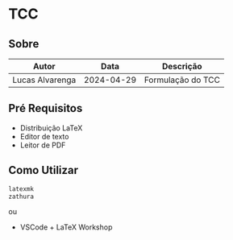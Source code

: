 # TCC

## Sobre

| Autor           | Data       | Descrição         |
| --------------- | ---------- | ----------------- |
| Lucas Alvarenga | 2024-04-29 | Formulação do TCC |

## Pré Requisitos

- Distribuição LaTeX
- Editor de texto
- Leitor de PDF

## Como Utilizar

```sh
latexmk
zathura
```

ou

- VSCode + LaTeX Workshop

